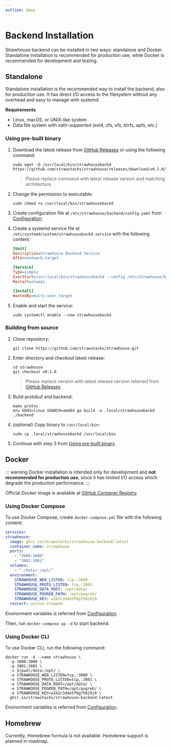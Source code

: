 ```yaml
---
outline: deep
---
```


# Backend Installation

Strawhouse backend can be installed in two ways: standalone and Docker. Standalone installation is recommended for production use, while Docker is recommended for development and testing.

## Standalone

Standalone installation is the recommended way to install the backend, also for production use. It has direct I/O access to the filesystem without any overhead and easy to manage with systemd.

**Requirements**

- Linux, macOS, or UNIX-like system
- Data file system with xattr-supported (ext4, zfs, xfs, btrfs, apfs, etc.)

### Using pre-built binary

1. Download the latest release from [GitHub Releases](https://github.com/strawstacks/strawhouse/releases) or using the following command:
    ```shell
    sudo wget -O /usr/local/bin/strawhousebackd https://github.com/strawstacks/strawhouse/releases/download/v0.1.0/strawhousebackd_linux_amd64
    ```
    > Please replace command with latest release version and matching architecture.
2. Change the permission to executable:
    ```shell
    sudo chmod +x /usr/local/bin/strawhousebackd
    ```
   
3. Create configuration file at `/etc/strawhouse/backend/config.yaml` from [Configuration](/backend/configuration).
4. Create a systemd service file at `/etc/systemd/system/strawhousebackd.service` with the following content:
    ```ini
    [Unit]
    Description=Strawhouse Backend Service
    After=network.target

    [Service]
    Type=simple
    ExecStart=/usr/local/bin/strawhousebackd --config /etc/strawhouse/backend/config.yaml
    Restart=always

    [Install]
    WantedBy=multi-user.target
    ```
5. Enable and start the service:
    ```shell
    sudo systemctl enable --now strawhousebackd
    ```
   
### Building from source

1. Clone repository:
    ```shell
    git clone https://github.com/strawstacks/strawhouse.git
    ```

2. Enter directory and checkout latest release:
    ```shell
    cd strawhouse
    git checkout v0.1.0
    ```
    > Please replace version with latest release version referred from [GitHub Releases](https://github.com/strawstacks/strawhouse/releases)

3. Build protobuf and backend:
    ```shell
    make protoc
    env GOOS=linux GOARCH=amd64 go build -o .local/strawhousebackd ./backend
    ```
   
4. (optional) Copy binary to `/usr/local/bin`:
    ```shell
    sudo cp .local/strawhousebackd /usr/local/bin
    ```
   
5. Continue with step 3 from [Using pre-built binary](#using-pre-built-binary).
   
## Docker

::: warning
Docker installation is intended only for development and **not recommended for production use**, since it has limited I/O access which degrade the production performance.
:::

Official Docker image is available at [GitHub Container Registry](https://github.com/strawstacks/strawhouse/pkgs/container/strawhouse%2Fbackend).

### Using Docker Compose

To use Docker Compose, create `docker-compose.yml` file with the following content:
```yaml
services:
strawhouse:
  image: ghcr.io/strawstacks/strawhouse-backend:latest
  container_name: strawhouse
  ports:
    - "3000:3000"
    - "3001:3001"
  volumes:
    - "./data/:/opt/"
  environment:
    STRAWHOUSE_WEB_LISTEN: tcp,:3000
    STRAWHOUSE_PROTO_LISTEN: tcp,:3001
    STRAWHOUSE_DATA_ROOT: /opt/data/
    STRAWHOUSE_POGREB_PATH: /opt/pogreb/
    STRAWHOUSE_KEY: a1b2c3d4e5f6g7h8i9j0
  restart: unless-stopped
```

Environment variables is referred from [Configuration](/backend/configuration).

Then, run `docker-compose up -d` to start backend.

### Using Docker CLI

To use Docker CLI, run the following command:
```shell
docker run -d --name strawhouse \
  -p 3000:3000 \
  -p 3001:3001 \
  -v $(pwd)/data:/opt/ \
  -e STRAWHOUSE_WEB_LISTEN=tcp,:3000 \
  -e STRAWHOUSE_PROTO_LISTEN=tcp,:3001 \
  -e STRAWHOUSE_DATA_ROOT=/opt/data/ \
  -e STRAWHOUSE_POGREB_PATH=/opt/pogreb/ \
  -e STRAWHOUSE_KEY=a1b2c3d4e5f6g7h8i9j0 \
  ghcr.io/strawstacks/strawhouse-backend:latest
```

Environment variables is referred from [Configuration](/backend/configuration).

## Homebrew

Currently, Homebrew formula is not available. Homebrew support is planned in roadmap.